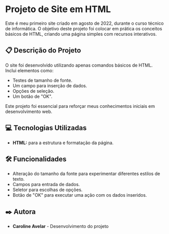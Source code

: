 # Projeto de Site em HTML

Este é meu primeiro site criado em agosto de 2022, durante o curso técnico de informática. O objetivo deste projeto foi colocar em prática os conceitos básicos de HTML, criando uma página simples com recursos interativos.

## 📋 Descrição do Projeto

O site foi desenvolvido utilizando apenas comandos básicos de HTML. Inclui elementos como:
- Testes de tamanho de fonte.
- Um campo para inserção de dados.
- Opções de seleção.
- Um botão de "OK".

Este projeto foi essencial para reforçar meus conhecimentos iniciais em desenvolvimento web.

## 💻 Tecnologias Utilizadas

- **HTML:** para a estrutura e formatação da página.

## 🛠️ Funcionalidades

- Alteração do tamanho da fonte para experimentar diferentes estilos de texto.
- Campos para entrada de dados.
- Seletor para escolhas de opções.
- Botão de "OK" para executar uma ação com os dados inseridos.

## ✒️ Autora

- **Caroline Avelar** - Desenvolvimento do projeto
